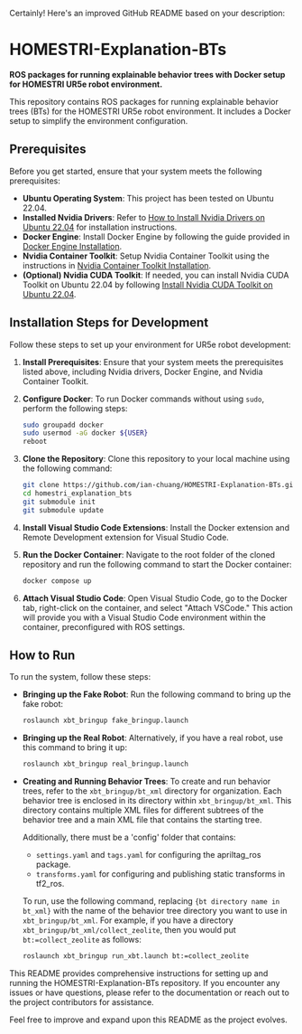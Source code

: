 Certainly! Here's an improved GitHub README based on your description:

# HOMESTRI-Explanation-BTs

**ROS packages for running explainable behavior trees with Docker setup for HOMESTRI UR5e robot environment.**

This repository contains ROS packages for running explainable behavior trees (BTs) for the HOMESTRI UR5e robot environment. It includes a Docker setup to simplify the environment configuration.

## Prerequisites

Before you get started, ensure that your system meets the following prerequisites:

- **Ubuntu Operating System**: This project has been tested on Ubuntu 22.04.
- **Installed Nvidia Drivers**: Refer to [How to Install Nvidia Drivers on Ubuntu 22.04](https://linuxconfig.org/how-to-install-the-nvidia-drivers-on-ubuntu-22-04) for installation instructions.
- **Docker Engine**: Install Docker Engine by following the guide provided in [Docker Engine Installation](https://docs.docker.com/engine/install/ubuntu/).
- **Nvidia Container Toolkit**: Setup Nvidia Container Toolkit using the instructions in [Nvidia Container Toolkit Installation](https://docs.nvidia.com/datacenter/cloud-native/container-toolkit/latest/install-guide.html#setting-up-nvidia-container-toolkit).
- **(Optional) Nvidia CUDA Toolkit**: If needed, you can install Nvidia CUDA Toolkit on Ubuntu 22.04 by following [Install Nvidia CUDA Toolkit on Ubuntu 22.04](https://installati.one/install-nvidia-cuda-toolkit-ubuntu-22-04/).

## Installation Steps for Development

Follow these steps to set up your environment for UR5e robot development:

1. **Install Prerequisites**: Ensure that your system meets the prerequisites listed above, including Nvidia drivers, Docker Engine, and Nvidia Container Toolkit.

2. **Configure Docker**: To run Docker commands without using `sudo`, perform the following steps:

    ```bash
    sudo groupadd docker
    sudo usermod -aG docker ${USER}
    reboot
    ```

3. **Clone the Repository**: Clone this repository to your local machine using the following command:

    ```bash
    git clone https://github.com/ian-chuang/HOMESTRI-Explanation-BTs.git homestri_explanation_bts
    cd homestri_explanation_bts
    git submodule init
    git submodule update
    ```

4. **Install Visual Studio Code Extensions**: Install the Docker extension and Remote Development extension for Visual Studio Code.

5. **Run the Docker Container**: Navigate to the root folder of the cloned repository and run the following command to start the Docker container:

    ```bash
    docker compose up
    ```

6. **Attach Visual Studio Code**: Open Visual Studio Code, go to the Docker tab, right-click on the container, and select "Attach VSCode." This action will provide you with a Visual Studio Code environment within the container, preconfigured with ROS settings.

## How to Run

To run the system, follow these steps:

- **Bringing up the Fake Robot**: Run the following command to bring up the fake robot:

    ```bash
    roslaunch xbt_bringup fake_bringup.launch
    ```

- **Bringing up the Real Robot**: Alternatively, if you have a real robot, use this command to bring it up:

    ```bash
    roslaunch xbt_bringup real_bringup.launch
    ```

- **Creating and Running Behavior Trees**: To create and run behavior trees, refer to the `xbt_bringup/bt_xml` directory for organization. Each behavior tree is enclosed in its directory within `xbt_bringup/bt_xml`. This directory contains multiple XML files for different subtrees of the behavior tree and a main XML file that contains the starting tree.

    Additionally, there must be a 'config' folder that contains:
    - `settings.yaml` and `tags.yaml` for configuring the apriltag_ros package.
    - `transforms.yaml` for configuring and publishing static transforms in tf2_ros.

    To run, use the following command, replacing `{bt directory name in bt_xml}` with the name of the behavior tree directory you want to use in `xbt_bringup/bt_xml`. For example, if you have a directory `xbt_bringup/bt_xml/collect_zeolite`, then you would put `bt:=collect_zeolite` as follows:

    ```bash
    roslaunch xbt_bringup run_xbt.launch bt:=collect_zeolite
    ```

This README provides comprehensive instructions for setting up and running the HOMESTRI-Explanation-BTs repository. If you encounter any issues or have questions, please refer to the documentation or reach out to the project contributors for assistance.

Feel free to improve and expand upon this README as the project evolves.